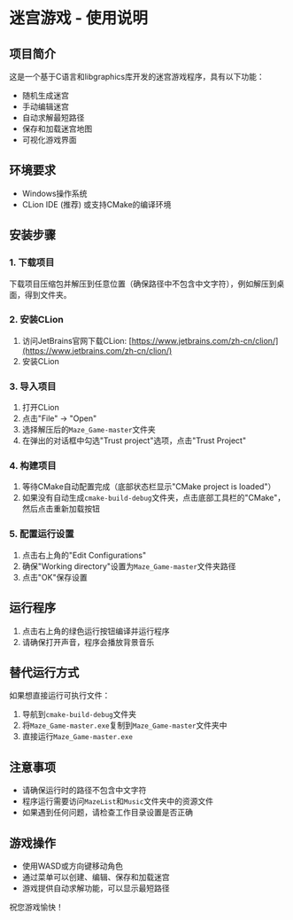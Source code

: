 # 迷宫游戏 - 使用说明

## 项目简介
这是一个基于C语言和libgraphics库开发的迷宫游戏程序，具有以下功能：
- 随机生成迷宫
- 手动编辑迷宫
- 自动求解最短路径
- 保存和加载迷宫地图
- 可视化游戏界面

## 环境要求
- Windows操作系统
- CLion IDE (推荐) 或支持CMake的编译环境

## 安装步骤

### 1. 下载项目
下载项目压缩包并解压到任意位置（确保路径中不包含中文字符），例如解压到桌面，得到文件夹。

### 2. 安装CLion
1. 访问JetBrains官网下载CLion: [https://www.jetbrains.com/zh-cn/clion/](https://www.jetbrains.com/zh-cn/clion/)
2. 安装CLion

### 3. 导入项目
1. 打开CLion
2. 点击"File" → "Open"
3. 选择解压后的`Maze_Game-master`文件夹
4. 在弹出的对话框中勾选"Trust project"选项，点击"Trust Project"

### 4. 构建项目
1. 等待CMake自动配置完成（底部状态栏显示"CMake project is loaded"）
2. 如果没有自动生成`cmake-build-debug`文件夹，点击底部工具栏的"CMake"，然后点击重新加载按钮

### 5. 配置运行设置
1. 点击右上角的"Edit Configurations"
2. 确保"Working directory"设置为`Maze_Game-master`文件夹路径
3. 点击"OK"保存设置

## 运行程序
1. 点击右上角的绿色运行按钮编译并运行程序
2. 请确保打开声音，程序会播放背景音乐

## 替代运行方式
如果想直接运行可执行文件：
1. 导航到`cmake-build-debug`文件夹
2. 将`Maze_Game-master.exe`复制到`Maze_Game-master`文件夹中
3. 直接运行`Maze_Game-master.exe`

## 注意事项
- 请确保运行时的路径不包含中文字符
- 程序运行需要访问`MazeList`和`Music`文件夹中的资源文件
- 如果遇到任何问题，请检查工作目录设置是否正确

## 游戏操作
- 使用WASD或方向键移动角色
- 通过菜单可以创建、编辑、保存和加载迷宫
- 游戏提供自动求解功能，可以显示最短路径

祝您游戏愉快！
